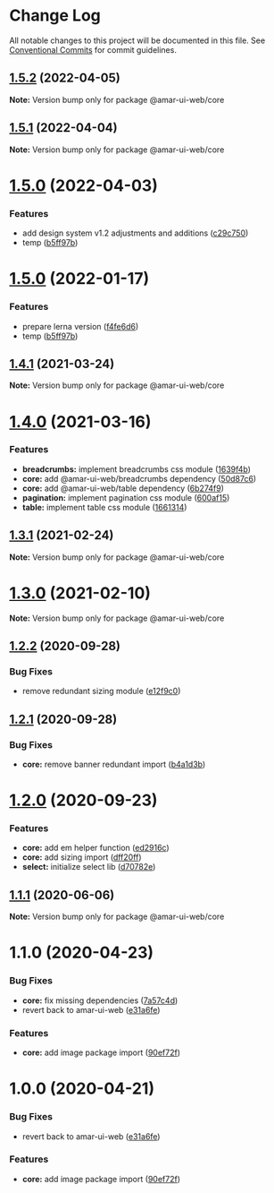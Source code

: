 # Change Log

All notable changes to this project will be documented in this file.
See [Conventional Commits](https://conventionalcommits.org) for commit guidelines.

## [1.5.2](https://github.com/tunaiku/amar-ui-web/compare/v1.5.1...v1.5.2) (2022-04-05)

**Note:** Version bump only for package @amar-ui-web/core





## [1.5.1](https://github.com/tunaiku/amar-ui-web/compare/v1.5.0...v1.5.1) (2022-04-04)

**Note:** Version bump only for package @amar-ui-web/core





# [1.5.0](https://github.com/tunaiku/amar-ui-web/compare/v1.4.1...v1.5.0) (2022-04-03)


### Features

* add design system v1.2 adjustments and additions ([c29c750](https://github.com/tunaiku/amar-ui-web/commit/c29c7500294dc9eeb34087b58d144521d16aa884))
* temp ([b5ff97b](https://github.com/tunaiku/amar-ui-web/commit/b5ff97b220499fe0f1da03b77afb4a752a9448b8))





# [1.5.0](https://github.com/tunaiku/amar-ui-web/compare/v1.4.1...v1.5.0) (2022-01-17)


### Features

* prepare lerna version ([f4fe6d6](https://github.com/tunaiku/amar-ui-web/commit/f4fe6d69a4612efd00eba4cb18d21bdc6610a035))
* temp ([b5ff97b](https://github.com/tunaiku/amar-ui-web/commit/b5ff97b220499fe0f1da03b77afb4a752a9448b8))





## [1.4.1](https://github.com/tunaiku/amar-ui-web/compare/v1.4.0...v1.4.1) (2021-03-24)

**Note:** Version bump only for package @amar-ui-web/core





# [1.4.0](https://github.com/tunaiku/amar-ui-web/compare/v1.3.1...v1.4.0) (2021-03-16)


### Features

* **breadcrumbs:** implement breadcrumbs css module ([1639f4b](https://github.com/tunaiku/amar-ui-web/commit/1639f4bbaf465eca1243f9d0c96956a906149ad8))
* **core:** add @amar-ui-web/breadcrumbs dependency ([50d87c6](https://github.com/tunaiku/amar-ui-web/commit/50d87c61abe4765c792d381e93dd2527b864cd89))
* **core:** add @amar-ui-web/table dependency ([6b274f9](https://github.com/tunaiku/amar-ui-web/commit/6b274f95cafda943ced7f3eb5492eb60aedf4187))
* **pagination:** implement pagination css module ([600af15](https://github.com/tunaiku/amar-ui-web/commit/600af1588770e53d3510912ecea0d1530b6ab781))
* **table:** implement table css module ([1661314](https://github.com/tunaiku/amar-ui-web/commit/16613141cc12a3bcb103e51d7905de22058b2780))





## [1.3.1](https://github.com/tunaiku/amar-ui-web/compare/v1.3.0...v1.3.1) (2021-02-24)

**Note:** Version bump only for package @amar-ui-web/core





# [1.3.0](https://github.com/tunaiku/amar-ui-web/compare/v1.2.2...v1.3.0) (2021-02-10)

**Note:** Version bump only for package @amar-ui-web/core





## [1.2.2](https://github.com/tunaiku/amar-ui-web/compare/v1.2.1...v1.2.2) (2020-09-28)


### Bug Fixes

* remove redundant sizing module ([e12f9c0](https://github.com/tunaiku/amar-ui-web/commit/e12f9c091b5a440b53df7e8a11186754e162076f))





## [1.2.1](https://github.com/tunaiku/amar-ui-web/compare/v1.2.0...v1.2.1) (2020-09-28)


### Bug Fixes

* **core:** remove banner redundant import ([b4a1d3b](https://github.com/tunaiku/amar-ui-web/commit/b4a1d3bf5cd17ded46d9d6d07929e7e8320320cd))





# [1.2.0](https://github.com/tunaiku/amar-ui-web/compare/v1.1.1...v1.2.0) (2020-09-23)


### Features

* **core:** add em helper function ([ed2916c](https://github.com/tunaiku/amar-ui-web/commit/ed2916cbb9197b0821d3633592791d7454e2462a))
* **core:** add sizing import ([dff20ff](https://github.com/tunaiku/amar-ui-web/commit/dff20ff81e598676447aafe445b725f63dcc6029))
* **select:** initialize select lib ([d70782e](https://github.com/tunaiku/amar-ui-web/commit/d70782ef616a45ef9eeeeed1e3fc29f0ba758205))





## [1.1.1](https://github.com/tunaiku/amar-ui-web/compare/v1.1.0...v1.1.1) (2020-06-06)

**Note:** Version bump only for package @amar-ui-web/core





# 1.1.0 (2020-04-23)


### Bug Fixes

* **core:** fix missing dependencies ([7a57c4d](https://github.com/tunaiku/amar-ui-web/commit/7a57c4d6453eee4d1e93f5f45078ff6a9c77f8d9))
* revert back to amar-ui-web ([e31a6fe](https://github.com/tunaiku/amar-ui-web/commit/e31a6fee8b131a7af180cfee279eb2aabda47608))


### Features

* **core:** add image package import ([90ef72f](https://github.com/tunaiku/amar-ui-web/commit/90ef72fdff905a803c3a6942bd3770a46539559e))





# 1.0.0 (2020-04-21)


### Bug Fixes

* revert back to amar-ui-web ([e31a6fe](https://github.com/tunaiku/amar-ui-web/commit/e31a6fee8b131a7af180cfee279eb2aabda47608))


### Features

* **core:** add image package import ([90ef72f](https://github.com/tunaiku/amar-ui-web/commit/90ef72fdff905a803c3a6942bd3770a46539559e))
